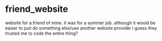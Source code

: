 # friend_website
website for a friend of mine. it was for a summer job. although it would be easier to just do something else/use another website provider i guess they trusted me to code the entire thing? 
